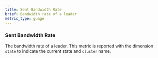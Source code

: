 ```yaml
---
title: Sent Bandwidth Rate
brief: Bandwidth rate of a leader
metric_type: guage
---
```

### Sent Bandwidth Rate
The bandwidth rate of a leader. This metric is reported with the dimension `state` to indicate the current state and `cluster` name.
